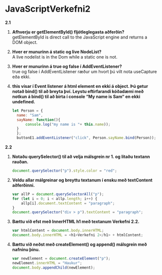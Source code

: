 # JavaScriptVerkefni2

**2.1**<br/>
1. **Afhverju er getElementById() fljótleglegasta aðferðin?**<br/>
   getElementById is direct call to the JavaScript engine and returns a DOM object.

2. **Hver er munurinn á static og live NodeList?**<br/>
   A live nodelist is in the Dom while a static one is not.

3. **Hver er munurinn á true og false í AddEventListener?**<br/>
   true og false í AddEventListener ræður um hvort þú vilt nota useCapture eða ekki.
   
4. **this vísar í Event listener á html element en ekki á object. Þú getur notað bind() til að breyta því. Leystu eftirfarandi kóðadæmi      með notkun á bind() til að birta í console “My name is Sam“ en ekki undefined.**<br/>
   ```javascript
   let Person = {
	 name: "Sam",
	 sayName: function(){
		 console.log("my name is "+ this.name));
	 }
	 };
	 buttonE1.addEventListener("click", Person.sayName.bind(Person)); 
   ```
**2.2**<br/>
1. **Notaðu querySelector() til að velja málsgrein nr 1. og litaðu textann rauðan.**<br/>
   ```javascript 
   document.querySelector("p").style.color = "red"; 
   ```
2. **Veldu allar málgreinar og breyttu textanum í ensku með textContent aðferðinni.**<br/>
   ```javascript 
   var allP = document.querySelectorAll("p");
   for (let i = 0; i < allp.length; i++) {
       allp[i].document.textContent = "paragraph";
   }
   document.querySelector("div > p").textContent = "paragraph";
   ```
3. **Bættu við efst með InnerHTML h1 með textanum Verkefni 2.2.**<br/>
   ```javascript 
   var htmlContent = document.body.innerHTML;
   document.body.innerHTML = <h1>Verkefni 2</h1> + htmlContent;
   ```
4. **Bættu við neðst með createElement() og append() málsgrein með nafninu þínu.**<br/>
   ```javascript 
   var newElement = document.createElement("p");
   newElement.innerHTML = "Haukur";
   document.body.appendChild(newElement);
   ```

